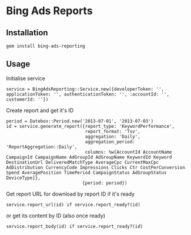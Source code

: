 # Bing Ads Reports

## Installation

    gem install bing-ads-reporting

## Usage

Initialise service

    service = BingAdsReporting::Service.new({developerToken: '', applicationToken: '', authenticationToken: '', :accountId: '', customerId: ''})

Create report and get it's ID

    period = Datebox::Period.new('2013-07-01', '2013-07-03')
    id = service.generate_report({report_type: 'KeywordPerformance',
                                  report_format: 'Tsv',
                                  aggregation: 'Daily',
                                  aggregation_period: 'ReportAggregation::Daily',
                                  columns: %w[AccountId AccountName CampaignId CampaignName AdGroupId AdGroupName KeywordId Keyword DestinationUrl DeliveredMatchType AverageCpc CurrentMaxCpc AdDistribution CurrencyCode Impressions Clicks Ctr CostPerConversion Spend AveragePosition TimePeriod CampaignStatus AdGroupStatus DeviceType]},
                                 {period: period})

Get report URL for download by report ID if it's ready

    service.report_url(id) if service.report_ready?(id)

or get its content by ID (also once ready)

    service.report_body(id) if service.report_ready?(id)